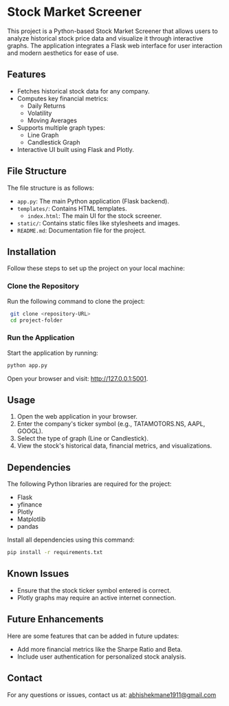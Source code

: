 # Stock Market Screener

This project is a Python-based Stock Market Screener that allows users to analyze historical stock price data and visualize it through interactive graphs. The application integrates a Flask web interface for user interaction and modern aesthetics for ease of use.

## Features

- Fetches historical stock data for any company.
- Computes key financial metrics:
  - Daily Returns
  - Volatility
  - Moving Averages
- Supports multiple graph types:
  - Line Graph
  - Candlestick Graph
- Interactive UI built using Flask and Plotly.

## File Structure

The file structure is as follows:

- `app.py`: The main Python application (Flask backend).
- `templates/`: Contains HTML templates.
  - `index.html`: The main UI for the stock screener.
- `static/`: Contains static files like stylesheets and images.
- `README.md`: Documentation file for the project.

## Installation

Follow these steps to set up the project on your local machine:

### Clone the Repository

Run the following command to clone the project:

```bash
 git clone <repository-URL>
 cd project-folder
```
### Run the Application

Start the application by running:
 ```bash
 python app.py
```
Open your browser and visit: http://127.0.0.1:5001.

## Usage

1. Open the web application in your browser.
2. Enter the company's ticker symbol (e.g., TATAMOTORS.NS, AAPL, GOOGL).
3. Select the type of graph (Line or Candlestick).
4. View the stock's historical data, financial metrics, and visualizations.

## Dependencies

The following Python libraries are required for the project:

- Flask
- yfinance
- Plotly
- Matplotlib
- pandas

Install all dependencies using this command:

```bash
pip install -r requirements.txt
```
## Known Issues

- Ensure that the stock ticker symbol entered is correct.
- Plotly graphs may require an active internet connection.

## Future Enhancements

Here are some features that can be added in future updates:

- Add more financial metrics like the Sharpe Ratio and Beta.
- Include user authentication for personalized stock analysis.


## Contact

For any questions or issues, contact us at: abhishekmane1911@gmail.com